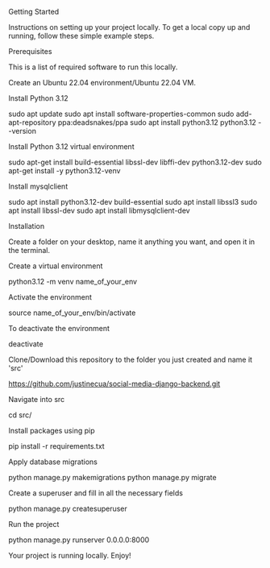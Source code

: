 Getting Started

Instructions on setting up your project locally. To get a local copy up and running, follow these simple example steps.

Prerequisites

This is a list of required software to run this locally.

Create an Ubuntu 22.04 environment/Ubuntu 22.04 VM.

Install Python 3.12

sudo apt update
sudo apt install software-properties-common
sudo add-apt-repository ppa:deadsnakes/ppa
sudo apt install python3.12
python3.12 --version

Install Python 3.12 virtual environment

sudo apt-get install build-essential libssl-dev libffi-dev python3.12-dev
sudo apt-get install -y python3.12-venv

Install mysqlclient

sudo apt install python3.12-dev build-essential
sudo apt install libssl3
sudo apt install libssl-dev
sudo apt install libmysqlclient-dev

Installation

Create a folder on your desktop, name it anything you want, and open it in the terminal.

Create a virtual environment

python3.12 -m venv name_of_your_env

Activate the environment

source name_of_your_env/bin/activate

To deactivate the environment

deactivate

Clone/Download this repository to the folder you just created and name it 'src'

https://github.com/justinecua/social-media-django-backend.git

Navigate into src

cd src/

Install packages using pip

pip install -r requirements.txt

Apply database migrations

python manage.py makemigrations
python manage.py migrate

Create a superuser and fill in all the necessary fields

python manage.py createsuperuser

Run the project

python manage.py runserver 0.0.0.0:8000

Your project is running locally. Enjoy!
